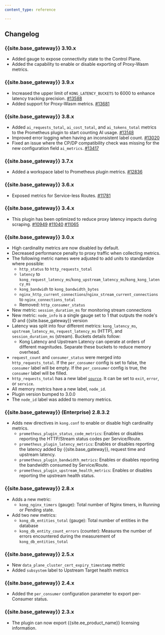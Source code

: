 ```yaml
---
content_type: reference

---
```


## Changelog

### {{site.base_gateway}} 3.10.x
* Added gauge to expose connectivity state to the Control Plane.
* Added the capability to enable or disable exporting of Proxy-Wasm metrics.

### {{site.base_gateway}} 3.9.x
* Increased the upper limit of `KONG_LATENCY_BUCKETS` to 6000 to enhance latency tracking precision.
  [#13588](https://github.com/Kong/kong/issues/13588)
* Added support for Proxy-Wasm metrics.
  [#13681](https://github.com/Kong/kong/issues/13681)

### {{site.base_gateway}} 3.8.x
* Added `ai_requests_total`, `ai_cost_total`, and `ai_tokens_total` metrics to 
  the Prometheus plugin to start counting AI usage.
  [#13148](https://github.com/Kong/kong/issues/13148)
* Improved error logging when having an inconsistent label count.
   [#13020](https://github.com/Kong/kong/issues/13020)
* Fixed an issue where the CP/DP compatibility check was missing for the new configuration field `ai_metrics`.
   [#13417](https://github.com/Kong/kong/issues/13417)

### {{site.base_gateway}} 3.7.x
* Added a workspace label to Prometheus plugin metrics.
 [#12836](https://github.com/Kong/kong/issues/12836)
 
### {{site.base_gateway}} 3.6.x
* Exposed metrics for Service-less Routes.
 [#11781](https://github.com/Kong/kong/issues/11781)

### {{site.base_gateway}} 3.4.x
* This plugin has been optimized to reduce proxy latency impacts during scraping.
  [#10949](https://github.com/Kong/kong/pull/10949)
  [#11040](https://github.com/Kong/kong/pull/11040)
  [#11065](https://github.com/Kong/kong/pull/11065)

### {{site.base_gateway}} 3.0.x
* High cardinality metrics are now disabled by default.
* Decreased performance penalty to proxy traffic when collecting metrics.
* The following metric names were adjusted to add units to standardize where possible:
  * `http_status` to `http_requests_total`
  * `latency` to `kong_request_latency_ms`/`kong_upstream_latency_ms`/`kong_kong_latency_ms`
  * `kong_bandwidh` to `kong_bandwidth_bytes`
  * `nginx_http_current_connections`/`nginx_stream_current_connections` to `nginx_connections_total`
  * Removed: `http_consumer_status`
* New metric: `session_duration_ms` for monitoring stream connections
* New metric: `node_info` is a single gauge set to 1 that outputs the node's ID and {{site.base_gateway}} version
* Latency was split into four different metrics: `kong_latency_ms`, `upstream_latency_ms`, `request_latency_ms` (HTTP), and `session_duration_ms` (stream). Buckets details follow:
  * Kong Latency and Upstream Latency can operate at orders of different magnitudes. Separate these buckets to reduce memory overhead.
* `request_count` and `consumer_status` were merged into `http_requests_total`. If the `per_consumer` config is set to false, the `consumer` label will be empty. If the `per_consumer` config is true, the `consumer` label will be filled.
* `http_requests_total` has a new label [`source`](/gateway/pdk/reference/kong.response/#kong-response-get-source). It can be set to `exit`, `error`, or `service`.
* All memory metrics have a new label, `node_id`.
* Plugin version bumped to 3.0.0
* The `node_id` label was added to memory metrics.

### {{site.base_gateway}} (Enterprise) 2.8.3.2
* Adds new directives in `kong.conf` to enable or disable high cardinality metrics.
  * `prometheus_plugin_status_code_metrics`: Enables or disables reporting the HTTP/Stream status codes per Service/Route.
  * `prometheus_plugin_latency_metrics`: Enables or disables reporting the latency added by {{site.base_gateway}}, request time and upstream latency.
  * `prometheus_plugin_bandwidth_metrics`: Enables or disables reporting the bandwidth consumed by Service/Route.
  * `prometheus_plugin_upstream_health_metrics`: Enables or disables reporting the upstream health status.

### {{site.base_gateway}} 2.8.x
* Adds a new metric:
  * `kong_nginx_timers` (gauge): Total number of Nginx timers, in Running or Pending state.
* Add two new metrics:
  * `kong_db_entities_total` (gauge): Total number of entities in the database
  * `kong_db_entity_count_errors` (counter): Measures the number of errors
      encountered during the measurement of `kong_db_entities_total`

### {{site.base_gateway}} 2.5.x
* New `data_plane_cluster_cert_expiry_timestamp` metric
* Added `subsystem` label to Upstream Target health metrics

### {{site.base_gateway}} 2.4.x
* Added the `per_consumer` configuration parameter to export per-Consumer status.

### {{site.base_gateway}} 2.3.x
* The plugin can now export {{site.ee_product_name}} licensing information.
